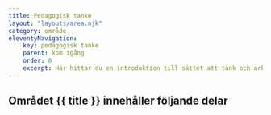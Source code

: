 ```yaml
---
title: Pedagogisk tanke
layout: "layouts/area.njk"
category: område
eleventyNavigation:
    key: pedagogisk tanke
    parent: kom igång
    order: 0
    excerpt: Här hittar du en introduktion till sättet att tänk och arbeta med den här modellen
---
```

## Området {{ title }} innehåller följande delar
